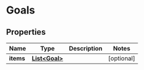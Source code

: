 
# Goals

## Properties
Name | Type | Description | Notes
------------ | ------------- | ------------- | -------------
**items** | [**List&lt;Goal&gt;**](Goal.md) |  |  [optional]



